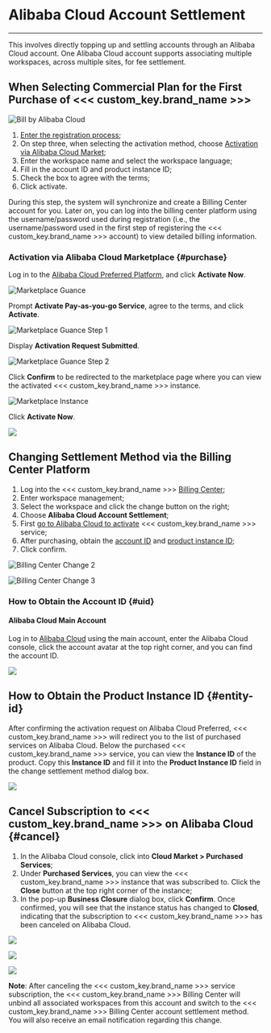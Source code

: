# Alibaba Cloud Account Settlement
---

This involves directly topping up and settling accounts through an Alibaba Cloud account. One Alibaba Cloud account supports associating multiple workspaces, across multiple sites, for fee settlement.

## When Selecting Commercial Plan for the First Purchase of <<< custom_key.brand_name >>>

![Bill by Alibaba Cloud](../../img/bill-by-ali.png)

1. [Enter the registration process](../../plans/commercial-register.md);
2. On step three, when selecting the activation method, choose [Activation via Alibaba Cloud Market](#purchase);
3. Enter the workspace name and select the workspace language;
4. Fill in the account ID and product instance ID;
5. Check the box to agree with the terms;
6. Click activate.

During this step, the system will synchronize and create a Billing Center account for you. Later on, you can log into the billing center platform using the username/password used during registration (i.e., the username/password used in the first step of registering the <<< custom_key.brand_name >>> account) to view detailed billing information.

### Activation via Alibaba Cloud Marketplace {#purchase}

Log in to the [Alibaba Cloud Preferred Platform](https://market.aliyun.com/products/56838014/cmgj00053362.html?spm=5176.19720258.J_3207526240.210.62c176f4i6AFbF), and click **Activate Now**.

![Marketplace Guance](../../img/market-guance.png)

Prompt **Activate Pay-as-you-go Service**, agree to the terms, and click **Activate**.

![Marketplace Guance Step 1](../../img/market-guance-1.png)

Display **Activation Request Submitted**.

![Marketplace Guance Step 2](../../img/market-guance-2.png)

Click **Confirm** to be redirected to the marketplace page where you can view the activated <<< custom_key.brand_name >>> instance.

![Marketplace Instance](../../img/10.aliyun_market_1.png)

Click **Activate Now**.

![](../img/6.aliyun_6.png)

## Changing Settlement Method via the Billing Center Platform

1. Log into the <<< custom_key.brand_name >>> [Billing Center](https://boss.guance.com);
2. Enter workspace management;
3. Select the workspace and click the change button on the right;
4. Choose **Alibaba Cloud Account Settlement**;
5. First [go to Alibaba Cloud to activate](#purchase) <<< custom_key.brand_name >>> service;
6. After purchasing, obtain the [account ID](#id) and [product instance ID](#entity-id);
7. Click confirm.

![Billing Center Change 2](../../img/bill-by-center-2.png)

![Billing Center Change 3](../../img/bill-by-center-3.png)

### How to Obtain the Account ID {#uid}

#### Alibaba Cloud Main Account

Log in to [Alibaba Cloud](https://www.aliyun.com) using the main account, enter the Alibaba Cloud console, click the account avatar at the top right corner, and you can find the account ID.

![](../img/6.aliyun_2.png)


<!--

### Alibaba Cloud RAM Sub-Account

Log in to [Alibaba Cloud](https://www.aliyun.com) via RAM, enter the Alibaba Cloud console, click the account avatar at the top right corner, and you can find the main account UID after the @ in the RAM account.

![](../img/20.aliyun_3.png)
-->



## How to Obtain the Product Instance ID {#entity-id}

After confirming the activation request on Alibaba Cloud Preferred, <<< custom_key.brand_name >>> will redirect you to the list of purchased services on Alibaba Cloud. Below the purchased <<< custom_key.brand_name >>> service, you can view the **Instance ID** of the product. Copy this **Instance ID** and fill it into the **Product Instance ID** field in the change settlement method dialog box.

![](../img/10.aliyun_market_5.png)

## Cancel Subscription to <<< custom_key.brand_name >>> on Alibaba Cloud {#cancel}

1. In the Alibaba Cloud console, click into **Cloud Market > Purchased Services**;
2. Under **Purchased Services**, you can view the <<< custom_key.brand_name >>> instance that was subscribed to. Click the **Close** button at the top right corner of the instance;
3. In the pop-up **Business Closure** dialog box, click **Confirm**. Once confirmed, you will see that the instance status has changed to **Closed**, indicating that the subscription to <<< custom_key.brand_name >>> has been canceled on Alibaba Cloud.

![](../img/10.aliyun_market_1.png)

![](../img/1.aliyun_cancel_2.png)

![](../img/1.aliyun_cancel_3.png)

**Note**: After canceling the <<< custom_key.brand_name >>> service subscription, the <<< custom_key.brand_name >>> Billing Center will unbind all associated workspaces from this account and switch to the <<< custom_key.brand_name >>> Billing Center account settlement method. You will also receive an email notification regarding this change.